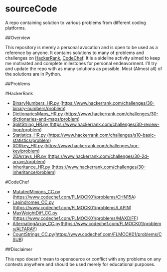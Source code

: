 # sourceCode
A repo containing solution to various problems from different coding platforms.


##Overview

This repository is merely a personal avocation and is open to be used as a reference by anyone. It contains solutions to many of problems and challenges on [HackerRank](https://www.hackerrank.com/dashboard), [CodeChef](https://www.codechef.com/). It is a sideline activity aimed to keep me motivated and complete milestones for personal endeavorment. I'll try and update the repo with as many solutions as possible. Most (Almost all) of the solutions are in Python.


##Problems

#HackerRank
  * [BinaryNumbers_HR.py  ](https://github.com/specbug/sourceCodeHR/blob/master/HackerRank/BinaryNumbers_HR.py)(https://www.hackerrank.com/challenges/30-binary-numbers/problem)  
  * [DictionariesMaps_HR.py   ](https://github.com/specbug/sourceCodeHR/blob/master/HackerRank/DictionariesMaps_HR.py)(https://www.hackerrank.com/challenges/30-dictionaries-and-maps/problem)  
  * [SplitString_HR.py  ](https://github.com/specbug/sourceCodeHR/blob/master/HackerRank/SplitString_HR.py)(https://www.hackerrank.com/challenges/30-review-loop/problem)  
  * [Statistics_HR.py   ](https://github.com/specbug/sourceCodeHR/blob/master/HackerRank/Statistics_HR.py)(https://www.hackerrank.com/challenges/s10-basic-statistics/problem)  
  * [XORkey_HR.py   ](https://github.com/specbug/sourceCodeHR/blob/master/HackerRank/XORkey_HR.py)(https://www.hackerrank.com/challenges/xor-key/problem)
  * [2DArrays_HR.py  ](https://github.com/specbug/sourceCodeHR/blob/master/HackerRank/2DArrays_HR.py)(https://www.hackerrank.com/challenges/30-2d-arrays/problem)
  * [Inheritance_HR.py  ](https://github.com/specbug/sourceCode/blob/master/HackerRank/Inheritance_HR.py)(https://www.hackerrank.com/challenges/30-inheritance/problem)
  
#CodeChef
  * [MutatedMinions_CC.py  ](https://github.com/specbug/sourceCode/blob/master/CodeChef/MutatedMinions_CC.py)(https://www.codechef.com/FLMOCK01/problems/CHN15A)
  * [Lapindromes_CC.py  ](https://github.com/specbug/sourceCode/blob/master/CodeChef/Lapindromes_CC.py)(https://www.codechef.com/FLMOCK01/problems/LAPIN)
  * [MaxWeightDiff_CC.py  ](https://github.com/specbug/sourceCode/blob/master/CodeChef/MaxWeightDiff_CC.py)(https://www.codechef.com/FLMOCK01/problems/MAXDIFF)
  * [AlternatingArray_CC.py](https://github.com/specbug/sourceCode/blob/master/CodeChef/AlternatingArray_CC.py)(https://www.codechef.com/FLMOCK01/problems/ALTARAY)
  * [CountStrings_CC.py](https://github.com/specbug/sourceCode/blob/master/CodeChef/CountStrings_CC.py)(https://www.codechef.com/FLMOCK01/problems/CSUB)
  




##Disclaimer

This repo doesn't mean to opensource or conflict with any problems on any contests anywhere and should be used merely for educational purposes.
